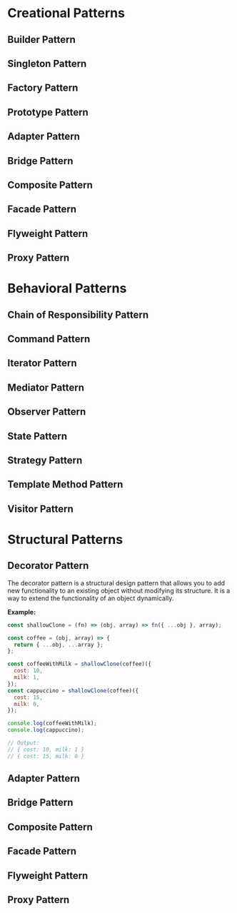 # Creational Patterns

## Builder Pattern

## Singleton Pattern

## Factory Pattern

## Prototype Pattern

## Adapter Pattern

## Bridge Pattern

## Composite Pattern

## Facade Pattern

## Flyweight Pattern

## Proxy Pattern

# Behavioral Patterns

## Chain of Responsibility Pattern

## Command Pattern

## Iterator Pattern

## Mediator Pattern

## Observer Pattern

## State Pattern

## Strategy Pattern

## Template Method Pattern

## Visitor Pattern

# Structural Patterns

## Decorator Pattern

The decorator pattern is a structural design pattern that allows you to add new functionality to an existing object without modifying its structure. It is a way to extend the functionality of an object dynamically.

**Example:**

```js
const shallowClone = (fn) => (obj, array) => fn({ ...obj }, array);

const coffee = (obj, array) => {
  return { ...obj, ...array };
};

const coffeeWithMilk = shallowClone(coffee)({
  cost: 10,
  milk: 1,
});
const cappuccino = shallowClone(coffee)({
  cost: 15,
  milk: 0,
});

console.log(coffeeWithMilk);
console.log(cappuccino);

// Output:
// { cost: 10, milk: 1 }
// { cost: 15, milk: 0 }
```

## Adapter Pattern

## Bridge Pattern

## Composite Pattern

## Facade Pattern

## Flyweight Pattern

## Proxy Pattern
